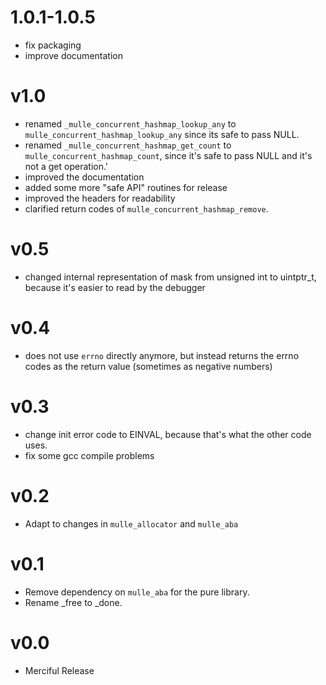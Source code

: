 1.0.1-1.0.5
===

* fix packaging
* improve documentation


# v1.0

* renamed `_mulle_concurrent_hashmap_lookup_any` to `mulle_concurrent_hashmap_lookup_any` since its safe to pass NULL.
* renamed `_mulle_concurrent_hashmap_get_count` to `mulle_concurrent_hashmap_count`,
since it's safe to pass NULL and it's not a get operation.'
* improved the documentation
* added  some more "safe API" routines for release
* improved the headers for readability
* clarified return codes of `mulle_concurrent_hashmap_remove`.

# v0.5

* changed internal representation of mask from unsigned int to uintptr_t,
  because it's easier to read by the debugger

# v0.4

* does not use `errno` directly anymore, but instead returns the errno codes
  as the return value (sometimes as negative numbers)

# v0.3

* change init error code to EINVAL, because that's what the other code uses.
* fix some gcc compile problems

# v0.2

* Adapt to changes in `mulle_allocator` and `mulle_aba`

# v0.1

* Remove dependency on `mulle_aba` for the pure library.
* Rename _free to _done.

# v0.0

* Merciful Release
